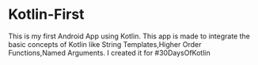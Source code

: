 # Kotlin-First
This is my first Android App using Kotlin. 
This app is made to integrate the basic concepts of Kotlin like String Templates,Higher Order Functions,Named Arguments.
I created it for #30DaysOfKotlin

